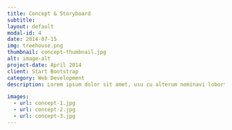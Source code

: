 ```yaml
---
title: Concept & Storyboard
subtitle: 
layout: default
modal-id: 4
date: 2014-07-15
img: treehouse.png
thumbnail: concept-thumbnail.jpg
alt: image-alt
project-date: April 2014
client: Start Bootstrap
category: Web Development
description: Lorem ipsum dolor sit amet, usu cu alterum nominavi lobortis. At duo novum diceret. Tantas apeirian vix et, usu sanctus postulant inciderint ut, populo diceret necessitatibus in vim. Cu eum dicam feugiat noluisse.

images:
  - url: concept-1.jpg
  - url: concept-2.jpg
  - url: concept-3.jpg
---
```

